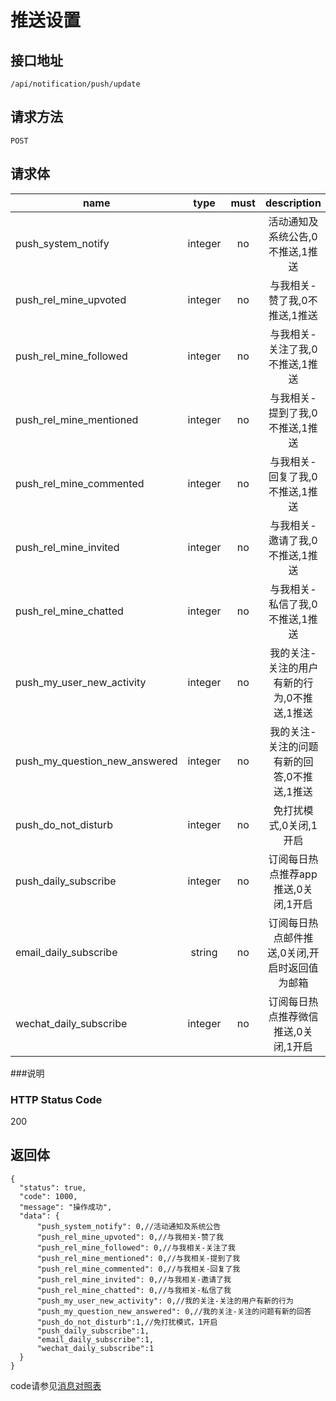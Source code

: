 # 推送设置

## 接口地址

`/api/notification/push/update`

## 请求方法

`POST`

## 请求体

| name     | type     | must     | description |
|----------|:--------:|:--------:|:--------:|
| push_system_notify |  integer  | no      | 活动通知及系统公告,0不推送,1推送 |
| push_rel_mine_upvoted | integer   | no      | 与我相关-赞了我,0不推送,1推送 |
| push_rel_mine_followed | integer   | no      | 与我相关-关注了我,0不推送,1推送 |
| push_rel_mine_mentioned | integer   | no      | 与我相关-提到了我,0不推送,1推送 |
| push_rel_mine_commented | integer   | no      | 与我相关-回复了我,0不推送,1推送 |
| push_rel_mine_invited | integer   | no      | 与我相关-邀请了我,0不推送,1推送 |
| push_rel_mine_chatted | integer   | no      | 与我相关-私信了我,0不推送,1推送 |
| push_my_user_new_activity | integer   | no      | 我的关注-关注的用户有新的行为,0不推送,1推送 |
| push_my_question_new_answered | integer   | no      | 我的关注-关注的问题有新的回答,0不推送,1推送 |
| push_do_not_disturb | integer   | no      | 免打扰模式,0关闭,1开启 |
| push_daily_subscribe | integer   | no      | 订阅每日热点推荐app推送,0关闭,1开启 |
| email_daily_subscribe | string   | no      | 订阅每日热点邮件推送,0关闭,开启时返回值为邮箱 |
| wechat_daily_subscribe | integer   | no      | 订阅每日热点推荐微信推送,0关闭,1开启 |

###说明


### HTTP Status Code

200

## 返回体
```json5
{
  "status": true,
  "code": 1000,
  "message": "操作成功",
  "data": {
      "push_system_notify": 0,//活动通知及系统公告
      "push_rel_mine_upvoted": 0,//与我相关-赞了我
      "push_rel_mine_followed": 0,//与我相关-关注了我
      "push_rel_mine_mentioned": 0,//与我相关-提到了我
      "push_rel_mine_commented": 0,//与我相关-回复了我
      "push_rel_mine_invited": 0,//与我相关-邀请了我
      "push_rel_mine_chatted": 0,//与我相关-私信了我
      "push_my_user_new_activity": 0,//我的关注-关注的用户有新的行为
      "push_my_question_new_answered": 0,//我的关注-关注的问题有新的回答
      "push_do_not_disturb":1,//免打扰模式，1开启
      "push_daily_subscribe":1,
      "email_daily_subscribe":1,
      "wechat_daily_subscribe":1
  }
}
```

code请参见[消息对照表](消息对照表.md)
